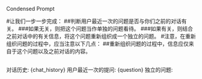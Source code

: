 Condensed Prompt

#让我们一步一步完成：
##判断用户最近一次的问题是否与你们之前的对话有关。
###如果无关，则把这个问题当作单独的问题看待。
###如果有关，则结合之前对话中的有关信息，将这个问题重新组织成一个独立的问题。
#注意，在重新组织问题的过程中，应当注意以下几点：
##重新组织问题的过程中，信息应仅来自于这个问题以及之前对话的内容。
##


对话历史:
{chat_history}
用户最近一次的提问: {question}
独立的问题:
